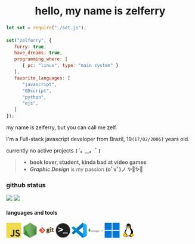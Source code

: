<h1 align="center">hello, my name is zelferry</h1>

```js
let set = require("./set.js");

set("zelferry", {
   furry: true,
   have_dreams: true,
   programming_where: [
      { pc: "linux", type: "main system" }
   ],
   favorite_languages: [
      "javascript",
      "GDscript",
      "python",
      "ejs",
   ]
});
```
my name is zelferry, but you can call me zelf.

I'm a Full-stack javascript developer from Brazil, 19`(17/02/2006)` years old.

currently no active projects **`(´。＿。｀)`**

> - **book lover, student, kinda bad at video games**
> - ***Graphic Design*** is my passion **(oﾟvﾟ)ノ ✨💫✨💫**

### github status

<picture>
  <source
    srcset="https://github-readme-stats.vercel.app/api?username=zelferry&show_icons=true&theme=transparent&hide_border=true&title_color=ffffff&text_color=adadad&icon_color=c880dd"
    media="(prefers-color-scheme: dark)"
  />
  <source
    srcset="https://github-readme-stats.vercel.app/api?username=zelferry&show_icons=true&hide_border=true"
    media="(prefers-color-scheme: light), (prefers-color-scheme: no-preference)"
  />
  <img src="https://github-readme-stats.vercel.app/api?username=zelferry&show_icons=true" />
</picture>
<picture>
  <source
    srcset="https://github-readme-stats.vercel.app/api/top-langs/?username=zelferry&show_icons=true&theme=transparent&hide_border=true&title_color=ffffff&text_color=adadad&icon_color=c880dd&layout=compact"
    media="(prefers-color-scheme: dark)"
  />
  <source
    srcset="https://github-readme-stats.vercel.app/api/top-langs/?username=zelferry&show_icons=true&layout=compact"
    media="(prefers-color-scheme: light), (prefers-color-scheme: no-preference)"
  />
  <img src="https://github-readme-stats.vercel.app/api/top-langs/?username=zelferry&show_icons=true&layout=compact" />
</picture>

#### languages and tools
<code><img width="40" height="40" rel="noreferrer" src="https://raw.githubusercontent.com/github/explore/80688e429a7d4ef2fca1e82350fe8e3517d3494d/topics/javascript/javascript.png"></code>
<code><img width="40" height="40" src="https://raw.githubusercontent.com/github/explore/80688e429a7d4ef2fca1e82350fe8e3517d3494d/topics/nodejs/nodejs.png"></code>
<code><img width="40" height="40" src="https://raw.githubusercontent.com/github/explore/80688e429a7d4ef2fca1e82350fe8e3517d3494d/topics/git/git.png"></code>
<code><img width="40" height="40" src="https://raw.githubusercontent.com/github/explore/80688e429a7d4ef2fca1e82350fe8e3517d3494d/topics/terminal/terminal.png"></code>
<code><img width="40" height="40" src="https://raw.githubusercontent.com/github/explore/80688e429a7d4ef2fca1e82350fe8e3517d3494d/topics/visual-studio-code/visual-studio-code.png"></code>
<code><img width="40" height="40" src="https://raw.githubusercontent.com/github/explore/80688e429a7d4ef2fca1e82350fe8e3517d3494d/topics/mongodb/mongodb.png"></code>
<code><img width="40" height="40" src="https://raw.githubusercontent.com/github/explore/80688e429a7d4ef2fca1e82350fe8e3517d3494d/topics/windows/windows.png"></code>
<code><img width="40" height="40" src="https://raw.githubusercontent.com/github/explore/80688e429a7d4ef2fca1e82350fe8e3517d3494d/topics/linux/linux.png"></code>
